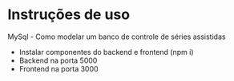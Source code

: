 # Instruções de uso

MySql - Como modelar um banco de controle de séries assistidas

- Instalar componentes do backend e frontend (npm i)
- Backend na porta 5000
- Frontend na porta 3000
